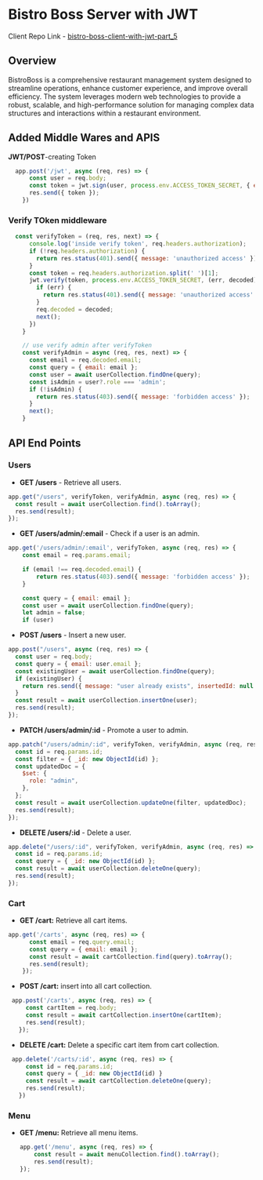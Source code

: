# Bistro Boss Server with JWT

Client Repo Link - [bistro-boss-client-with-jwt-part_5](https://github.com/ProgrammingHero1/bistro-boss-client-with-jwt-part_5)

## Overview
BistroBoss is a comprehensive restaurant management system designed to streamline operations, enhance customer experience, and improve overall efficiency. The system leverages modern web technologies to provide a robust, scalable, and high-performance solution for managing complex data structures and interactions within a restaurant environment.

## Added Middle Wares and APIS
**JWT/POST**-creating Token
```js
  app.post('/jwt', async (req, res) => {
      const user = req.body;
      const token = jwt.sign(user, process.env.ACCESS_TOKEN_SECRET, { expiresIn: '1h' });
      res.send({ token });
    })
```
###  **Verify TOken middleware** 
```js
  const verifyToken = (req, res, next) => {
      console.log('inside verify token', req.headers.authorization);
      if (!req.headers.authorization) {
        return res.status(401).send({ message: 'unauthorized access' });
      }
      const token = req.headers.authorization.split(' ')[1];
      jwt.verify(token, process.env.ACCESS_TOKEN_SECRET, (err, decoded) => {
        if (err) {
          return res.status(401).send({ message: 'unauthorized access' })
        }
        req.decoded = decoded;
        next();
      })
    }

    // use verify admin after verifyToken
    const verifyAdmin = async (req, res, next) => {
      const email = req.decoded.email;
      const query = { email: email };
      const user = await userCollection.findOne(query);
      const isAdmin = user?.role === 'admin';
      if (!isAdmin) {
        return res.status(403).send({ message: 'forbidden access' });
      }
      next();
    }

```

## API End Points
### Users

- **GET /users** - Retrieve all users.

```js
app.get("/users", verifyToken, verifyAdmin, async (req, res) => {
  const result = await userCollection.find().toArray();
  res.send(result);
});
```

- **GET /users/admin/:email** - Check if a user is an admin.

```js
app.get('/users/admin/:email', verifyToken, async (req, res) => {
    const email = req.params.email;

    if (email !== req.decoded.email) {
        return res.status(403).send({ message: 'forbidden access' });
    }

    const query = { email: email };
    const user = await userCollection.findOne(query);
    let admin = false;
    if (user)
```

- **POST /users** - Insert a new user.

```js
app.post("/users", async (req, res) => {
  const user = req.body;
  const query = { email: user.email };
  const existingUser = await userCollection.findOne(query);
  if (existingUser) {
    return res.send({ message: "user already exists", insertedId: null });
  }
  const result = await userCollection.insertOne(user);
  res.send(result);
});
```

- **PATCH /users/admin/:id** - Promote a user to admin.

```js
app.patch("/users/admin/:id", verifyToken, verifyAdmin, async (req, res) => {
  const id = req.params.id;
  const filter = { _id: new ObjectId(id) };
  const updatedDoc = {
    $set: {
      role: "admin",
    },
  };
  const result = await userCollection.updateOne(filter, updatedDoc);
  res.send(result);
});
```

- **DELETE /users/:id** - Delete a user.

```js
app.delete("/users/:id", verifyToken, verifyAdmin, async (req, res) => {
  const id = req.params.id;
  const query = { _id: new ObjectId(id) };
  const result = await userCollection.deleteOne(query);
  res.send(result);
});
```

### Cart 
- **GET /cart:** Retrieve all cart items.
```js
app.get('/carts', async (req, res) => {
      const email = req.query.email;
      const query = { email: email };
      const result = await cartCollection.find(query).toArray();
      res.send(result);
    });
```
- **POST /cart:** insert into  all cart collection.
 ```js
  app.post('/carts', async (req, res) => {
      const cartItem = req.body;
      const result = await cartCollection.insertOne(cartItem);
      res.send(result);
    });
 ```
- **DELETE /cart:** Delete a  specific cart item from   cart collection.
 ```js
  app.delete('/carts/:id', async (req, res) => {
      const id = req.params.id;
      const query = { _id: new ObjectId(id) }
      const result = await cartCollection.deleteOne(query);
      res.send(result);
    })
 ```
### Menu
- **GET /menu:** Retrieve all menu items.
  ```js
  app.get('/menu', async (req, res) => {
      const result = await menuCollection.find().toArray();
      res.send(result);
  });
